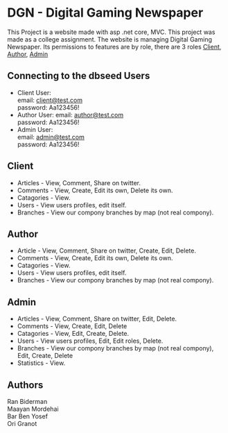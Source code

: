 # DGN - Digital Gaming Newspaper
This Project is a website made with asp .net core, MVC. This project was made as a college assignment.
The website is managing Digital Gaming Newspaper.
Its permissions to features are by role, there are 3 roles [Client](#Client), [Author](#Author), [Admin](#Admin)

## Connecting to the dbseed Users
- Client User:  
email: client@test.com  
password: Aa123456!  
- Author User: 
email: author@test.com  
password: Aa123456!  
- Admin User:  
email: admin@test.com  
password: Aa123456!  

## Client
- Articles - View, Comment, Share on twitter.
- Comments - View, Create, Edit its own, Delete its own.
- Catagories - View.
- Users - View users profiles, edit itself.
- Branches - View our compony branches by map (not real compony).

## Author
- Article - View, Comment, Share on twitter, Create, Edit, Delete.
- Comments - View, Create, Edit its own, Delete its own.
- Catagories - View.
- Users - View users profiles, edit itself.
- Branches - View our compony branches by map (not real compony).

## Admin
- Articles - View, Comment, Share on twitter, Edit, Delete.
- Comments - View, Create, Edit, Delete
- Catagories - View, Edit, Create, Delete.
- Users - View users profiles, Edit, Edit roles, Delete.
- Branches - View our compony branches by map (not real compony), Edit, Create, Delete
- Statistics - View. 

## Authors
Ran Biderman  
Maayan Mordehai  
Bar Ben Yosef  
Ori Granot
